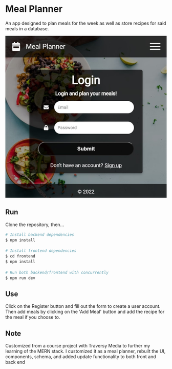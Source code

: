 # Meal Planner
An app designed to plan meals for the week as well as store recipes for said meals in a database.

![App Screenshot](frontend/public/screenshot.jpg)

## Run
Clone the repository, then...
```bash
# Install backend dependencies
$ npm install

# Install frontend dependencies
$ cd frontend
$ npm install

# Run both backend/frontend with concurrently
$ npm run dev
```

## Use
Click on the Register button and fill out the form to create a user account. Then add meals by clicking on the 'Add Meal' button and add the recipe for the meal if you choose to.

## Note
Customized from a course project with Traversy Media to further my learning of the MERN stack. I customized it as a meal planner, rebuilt the UI, components, schema, and added update functionality to both front and back end

